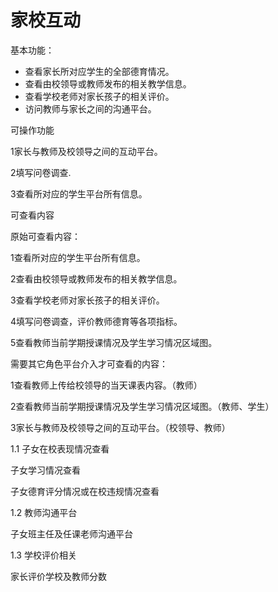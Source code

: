 # 家校互动

基本功能：
* 查看家长所对应学生的全部德育情况。
* 查看由校领导或教师发布的相关教学信息。
* 查看学校老师对家长孩子的相关评价。
* 访问教师与家长之间的沟通平台。


可操作功能

1家长与教师及校领导之间的互动平台。

2填写问卷调查.

3查看所对应的学生平台所有信息。

可查看内容

原始可查看内容：

1查看所对应的学生平台所有信息。

2查看由校领导或教师发布的相关教学信息。

3查看学校老师对家长孩子的相关评价。

4填写问卷调查，评价教师德育等各项指标。

5查看教师当前学期授课情况及学生学习情况区域图。

需要其它角色平台介入才可查看的内容：

1查看教师上传给校领导的当天课表内容。（教师）

2查看教师当前学期授课情况及学生学习情况区域图。（教师、学生）

3家长与教师及校领导之间的互动平台。（校领导、教师）

1.1 子女在校表现情况查看

子女学习情况查看

子女德育评分情况或在校违规情况查看

1.2 教师沟通平台

子女班主任及任课老师沟通平台

1.3 学校评价相关

家长评价学校及教师分数


